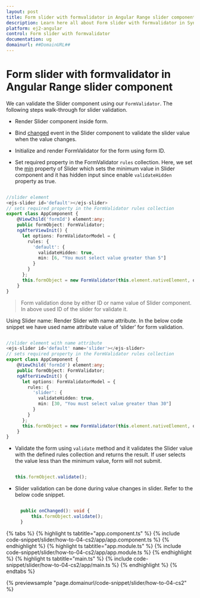 ```yaml
---
layout: post
title: Form slider with formvalidator in Angular Range slider component | Syncfusion
description: Learn here all about Form slider with formvalidator in Syncfusion Angular Range slider component of Syncfusion Essential JS 2 and more.
platform: ej2-angular
control: Form slider with formvalidator 
documentation: ug
domainurl: ##DomainURL##
---
```


# Form slider with formvalidator in Angular Range slider component

We can validate the Slider component using our `FormValidator`. The following steps walk-through for slider validation.

* Render Slider component inside form.

* Bind [changed](https://ej2.syncfusion.com/angular/documentation/slider/api-sliderComponent.html#changed) event in the Slider component to validate the slider value when the value changes.

* Initialize and render FormValidator for the form using form ID.

* Set required property in the FormValidator `rules` collection.
Here, we set the [min](https://ej2.syncfusion.com/angular/documentation/slider/api-sliderComponent.html#min) property of Slider which sets the minimum value in Slider component and it has hidden input since enable `validateHidden` property as true.

```typescript

//slider element
<ejs-slider id='default'></ejs-slider>
// sets required property in the FormValidator rules collection
export class AppComponent {
    @ViewChild('formId') element:any;
    public formObject: FormValidator;
    ngAfterViewInit() {
      let options: FormValidatorModel = {
        rules: {
          'default': {
            validateHidden: true,
            min: [6, "You must select value greater than 5"]
          }
        }
      };
      this.formObject = new FormValidator(this.element.nativeElement, options);
    }
}

```

> Form validation done by either ID or name value of Slider component. In above used ID of the slider for validate it.

Using Slider name: Render Slider with name attribute. In the below code snippet we have used name attribute value of ‘slider’ for form validation.

```typescript

//slider element with name attribute
<ejs-slider id='default' name='slider'></ejs-slider>
// sets required property in the FormValidator rules collection
export class AppComponent {
    @ViewChild('formId') element:any;
    public formObject: FormValidator;
    ngAfterViewInit() {
      let options: FormValidatorModel = {
        rules: {
          'slider': {
            validateHidden: true,
            min: [30, "You must select value greater than 30"]
          }
        }
      };
      this.formObject = new FormValidator(this.element.nativeElement, options);
    }
}

```

* Validate the form using `validate` method and it validates the Slider value with the defined rules collection and returns the result.
If user selects the value less than the minimum value, form will not submit.

  ```typescript

  this.formObject.validate();

  ```

* Slider validation can be done during value changes in slider. Refer to the below code snippet.

  ```typescript

    public onChanged(): void {
        this.formObject.validate();
    }
  
  ```

{% tabs %}
{% highlight ts tabtitle="app.component.ts" %}
{% include code-snippet/slider/how-to-04-cs2/app/app.component.ts %}
{% endhighlight %}
{% highlight ts tabtitle="app.module.ts" %}
{% include code-snippet/slider/how-to-04-cs2/app/app.module.ts %}
{% endhighlight %}
{% highlight ts tabtitle="main.ts" %}
{% include code-snippet/slider/how-to-04-cs2/app/main.ts %}
{% endhighlight %}
{% endtabs %}
  
{% previewsample "page.domainurl/code-snippet/slider/how-to-04-cs2" %}
